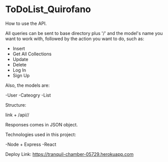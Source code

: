 # ToDoList_Quirofano

How to use the API. 

All queries can be sent to base directory plus '/' and the model's name you want to work with, followed by the action you want to do, such as:

- Insert
- Get All Collections 
- Update
- Delete
- Log In 
- Sign Up

Also, the models are:

-User
-Cateogry
-List

Structure:

link + /api/<Model>/<action>

Responses comes in JSON object.

Technologies used in this project:

-Node + Express
-React

Deploy Link:
https://tranquil-chamber-05729.herokuapp.com

